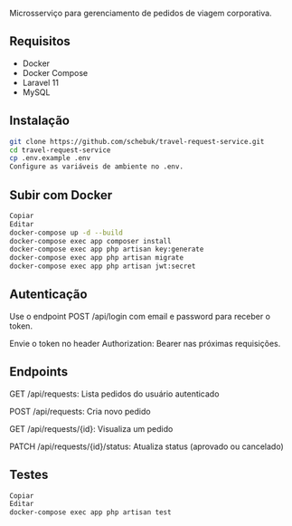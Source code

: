 Microsserviço para gerenciamento de pedidos de viagem corporativa.

## Requisitos

- Docker
- Docker Compose
- Laravel 11
- MySQL

## Instalação

```bash
git clone https://github.com/schebuk/travel-request-service.git
cd travel-request-service
cp .env.example .env
Configure as variáveis de ambiente no .env.
```

## Subir com Docker
```bash
Copiar
Editar
docker-compose up -d --build
docker-compose exec app composer install
docker-compose exec app php artisan key:generate
docker-compose exec app php artisan migrate
docker-compose exec app php artisan jwt:secret
```

## Autenticação
Use o endpoint POST /api/login com email e password para receber o token.

Envie o token no header Authorization: Bearer <token> nas próximas requisições.
## Endpoints
GET /api/requests: Lista pedidos do usuário autenticado

POST /api/requests: Cria novo pedido

GET /api/requests/{id}: Visualiza um pedido

PATCH /api/requests/{id}/status: Atualiza status (aprovado ou cancelado)

## Testes
```bash
Copiar
Editar
docker-compose exec app php artisan test
```